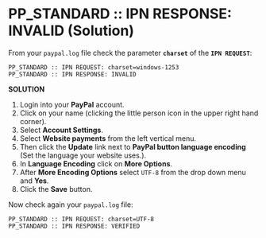 # PP_STANDARD :: IPN RESPONSE: INVALID (Solution)

From your `paypal.log` file check the parameter **`charset`** of the **`IPN REQUEST`**:

`PP_STANDARD :: IPN REQUEST: charset=windows-1253`  
`PP_STANDARD :: IPN RESPONSE: INVALID`

**SOLUTION**  
1. Login into your **PayPal** account.
2. Click on your name (clicking the little person icon in the upper right hand corner).
3. Select **Account Settings**.
4. Select **Website payments** from the left vertical menu.
5. Then click the **Update** link next to **PayPal button language encoding** (Set the language your website uses.).
6. In **Language Encoding** click on **More Options**.
7. After **More Encoding Options** select `UTF-8` from the drop down menu and **Yes**.
8. Click the **Save** button.

Now check again your `paypal.log` file:

`PP_STANDARD :: IPN REQUEST: charset=UTF-8`  
`PP_STANDARD :: IPN RESPONSE: VERIFIED`
